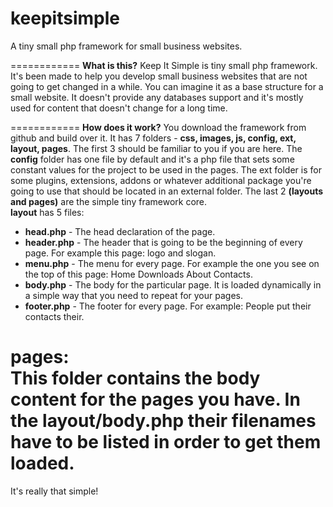 keepitsimple
============

A tiny small php framework for small business websites.

============
<strong>What is this?</strong>
Keep It Simple is tiny small php framework. It's been made to help you develop small business websites that are not going to get changed in a while. You can imagine it as a base structure for a small website. It doesn't provide any databases support and it's mostly used for content that doesn't change for a long time.

============
<strong>How does it work?</strong>
You download the framework from github and build over it. It has 7 folders - <strong>css, images, js, config, ext, layout, pages</strong>. The first 3 should be familiar to you if you are here. The <strong>config</strong> folder has one file by default and it's a php file that sets some constant values for the project to be used in the pages. The ext folder is for some plugins, extensions, addons or whatever additional package you're going to use that should be located in an external folder. The last 2 <strong>(layouts and pages)</strong> are the simple tiny framework core. <br><strong>layout</strong> has 5 files: 
<ul>
	<li><strong>head.php</strong> - The head declaration of the page.</li>
	<li><strong>header.php</strong> - The header that is going to be the beginning of every page. For example this page: logo and slogan.</li>
	<li><strong>menu.php</strong> - The menu for every page. For example the one you see on the top of this page: Home Downloads About Contacts.</li>
	<li><strong>body.php</strong> - The body for the particular page. It is loaded dynamically in a simple way that you need to repeat for your pages.</li>
	<li><strong>footer.php</strong> - The footer for every page. For example: People put their contacts their.</li>
</ul>

<strong>pages:</strong><br>
This folder contains the body content for the pages you have. In the layout/body.php their filenames have to be listed in order to get them loaded.
============

It's really that simple!